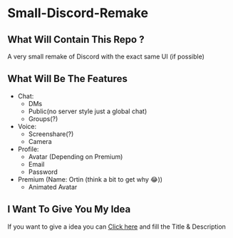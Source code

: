 # Small-Discord-Remake

## What Will Contain This Repo ?

A very small remake of Discord with the exact same UI (if possible)

## What Will Be The Features

- Chat:
  - DMs
  - Public(no server style just a global chat)
  - Groups(?)
- Voice:
  - Screenshare(?)
  - Camera
- Profile:
  - Avatar (Depending on Premium)
  - Email
  - Password
- Premium (Name: Ortin (think a bit to get why :joy:))
  - Animated Avatar
  
## I Want To Give You My Idea

If you want to give a idea you can [Click here](https://github.com/HideakiAtsuyo/Small-Discord-Remake/issues/new?title=%3CMy%20Idea%20Name%3E&body=%3CMy%20Idea%20Description%3E) and fill the Title & Description 
